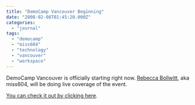 ```yaml
---
title: "DemoCamp Vancouver Beginning"
date: "2008-02-08T01:45:20.000Z"
categories: 
  - "journal"
tags: 
  - "democamp"
  - "miss604"
  - "technology"
  - "vancouver"
  - "workspace"
---
```


DemoCamp Vancouver is officially starting right now. [Rebecca Bollwitt](http://miss604.com), aka miss604, will be doing live coverage of the event.

[You can check it out by clicking here](#).
